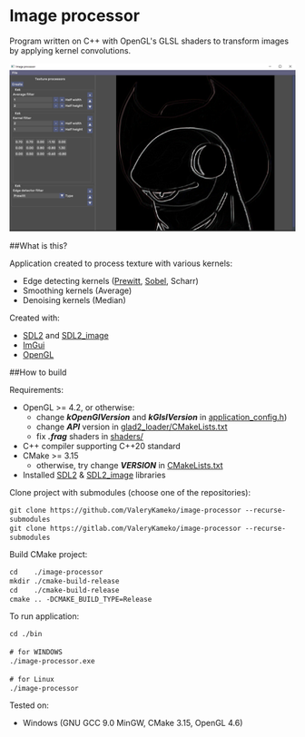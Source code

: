 # Image processor

Program written on C++ with OpenGL's GLSL shaders to transform images by applying kernel convolutions.

![Application GUI view](./res/screenshot1.png)

##What is this?

Application created to process texture with various kernels:
* Edge detecting kernels ([Prewitt](https://en.wikipedia.org/wiki/Prewitt_operator), 
[Sobel](https://en.wikipedia.org/wiki/Prewitt_operator), 
Scharr)
* Smoothing kernels (Average)
* Denoising kernels (Median)

Created with:
* [SDL2](https://www.libsdl.org/) and [SDL2_image](https://www.libsdl.org/projects/SDL_image/)
* [ImGui](https://github.com/ocornut/imgui/)
* [OpenGL](https://wikipedia.org/wiki/OpenGL)

##How to build

Requirements:
* OpenGL >= 4.2, or otherwise:
    * change **_kOpenGlVersion_** and **_kGlslVersion_** in [application_config.h](./app/application_config.h))
    * change **_API_** version in [glad2_loader/CMakeLists.txt](./3rd_party/glad2_loader/CMakeLists.txt)
    * fix **_.frag_** shaders in [shaders/](./res/shaders)
* C++ compiler supporting C++20 standard
* CMake >= 3.15
    * otherwise, try change **_VERSION_** in [CMakeLists.txt](./CMakeLists.txt)
* Installed [SDL2](https://www.libsdl.org/download-2.0.php) & [SDL2_image](https://www.libsdl.org/projects/SDL_image/) libraries
    
Clone project with submodules (choose one of the repositories):
```shell script
git clone https://github.com/ValeryKameko/image-processor --recurse-submodules
git clone https://gitlab.com/ValeryKameko/image-processor --recurse-submodules
```
Build CMake project:
```shell script
cd    ./image-processor
mkdir ./cmake-build-release
cd    ./cmake-build-release
cmake .. -DCMAKE_BUILD_TYPE=Release
```

To run application:
```shell script
cd ./bin

# for WINDOWS
./image-processor.exe

# for Linux
./image-processor
```

Tested on:
* Windows (GNU GCC 9.0 MinGW, CMake 3.15, OpenGL 4.6)

